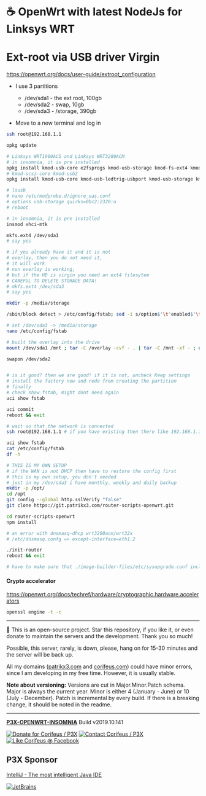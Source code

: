 [//]: #@corifeus-header

# ☕ OpenWrt with latest NodeJs for Linksys WRT

                        
[//]: #@corifeus-header:end
# Ext-root via USB driver Virgin

https://openwrt.org/docs/user-guide/extroot_configuration

* I use 3 partitions
  * /dev/sda1 - the ext root, 100gb
  * /dev/sda2 - swap, 10gb
  * /dev/sda3 - /storage, 390gb

* Move to a new terminal and log in

```bash
ssh root@192.168.1.1

opkg update

# Linksys WRT1900ACS and Linksys WRT3200ACM 
# in insomnia, it is pre installed
opkg install kmod-usb-core e2fsprogs kmod-usb-storage kmod-fs-ext4 kmod-usb-storage-extras block-mount kmod-usb3 blkid block-mount fdisk 
# kmod-scsi-core kmod-usb2 
opkg install kmod-usb-core kmod-usb-ledtrig-usbport kmod-usb-storage kmod-usb-storage-uas kmod-usb-uhci kmod-usb3 kmod-usb2 libusb-1.0 usbutils

# lsusb
# nano /etc/modprobe.d/ignore_uas.conf
# options usb-storage quirks=0bc2:2320:u
# reboot

# in insomnia, it is pre installed
insmod xhci-mtk

mkfs.ext4 /dev/sda1
# say yes

# if you already have it and it is not
# overlay, then you do not need it,
# it will work
# non overlay is working,
# but if the HD is virgin you need an ext4 filesytem
# CAREFUL TO DELETE STORAGE DATA! 
# mkfs.ext4 /dev/sda3
# say yes

mkdir -p /media/storage

/sbin/block detect > /etc/config/fstab; sed -i s/option$'\t'enabled$'\t'\'0\'/option$'\t'enabled$'\t'\'1\'/ /etc/config/fstab; sed -i s#/mnt/sda1#/overlay# /etc/config/fstab; cat /etc/config/fstab;

# set /dev/sda3 -> /media/storage
nano /etc/config/fstab

# built the overlay into the drive
mount /dev/sda1 /mnt ; tar -C /overlay -cvf - . | tar -C /mnt -xf - ; umount /mnt

swapon /dev/sda2


# is it good? then we are good! if it is not, uncheck Keep settings 
# install the factory now and redo from creating the partition
# finally 
# check show fstab, might dont need again
uci show fstab 

uci commit
reboot && exit

# wait so that the network is connected
ssh root@192.168.1.1 # if you have existing then there like 192.168.1.1

uci show fstab 
cat /etc/config/fstab
df -h 

# THIS IS MY OWN SETUP
# if the WAN is not DHCP then have to restore the config first
# this is my own setup, you don't needed
# just in my /dev/sda3 i have monthly, weekly and daily backup
mkdir -p /opt/ 
cd /opt 
git config --global http.sslVerify "false" 
git clone https://git.patrikx3.com/router-scripts-openwrt.git 

cd router-scripts-openwrt
npm install

# an error with dnsmasq-dhcp wrt3200acm/wrt32x
# /etc/dnsmasq.confg => except-interface=eth1.2

./init-router
reboot && exit

# have to make sure that ./image-builder-files/etc/sysupgrade.conf includes in /cgi-bin/luci/admin/system/flashops/backupfiles
```

#### Crypto accelerator
https://openwrt.org/docs/techref/hardware/cryptographic.hardware.accelerators

```bash
openssl engine -t -c
```

[//]: #@corifeus-footer

---

🙏 This is an open-source project. Star this repository, if you like it, or even donate to maintain the servers and the development. Thank you so much!

Possible, this server, rarely, is down, please, hang on for 15-30 minutes and the server will be back up.

All my domains ([patrikx3.com](https://patrikx3.com) and [corifeus.com](https://corifeus.com)) could have minor errors, since I am developing in my free time. However, it is usually stable.

**Note about versioning:** Versions are cut in Major.Minor.Patch schema. Major is always the current year. Minor is either 4 (January - June) or 10 (July - December). Patch is incremental by every build. If there is a breaking change, it should be noted in the readme.


---

[**P3X-OPENWRT-INSOMNIA**](https://pages.corifeus.com/openwrt-insomnia) Build v2019.10.141

[![Donate for Corifeus / P3X](https://img.shields.io/badge/Donate-Corifeus-003087.svg)](https://www.paypal.com/cgi-bin/webscr?cmd=_s-xclick&hosted_button_id=QZVM4V6HVZJW6)  [![Contact Corifeus / P3X](https://img.shields.io/badge/Contact-P3X-ff9900.svg)](https://www.patrikx3.com/en/front/contact) [![Like Corifeus @ Facebook](https://img.shields.io/badge/LIKE-Corifeus-3b5998.svg)](https://www.facebook.com/corifeus.software)


## P3X Sponsor

[IntelliJ - The most intelligent Java IDE](https://www.jetbrains.com/?from=patrikx3)

[![JetBrains](https://cdn.corifeus.com/assets/svg/jetbrains-logo.svg)](https://www.jetbrains.com/?from=patrikx3)




[//]: #@corifeus-footer:end
